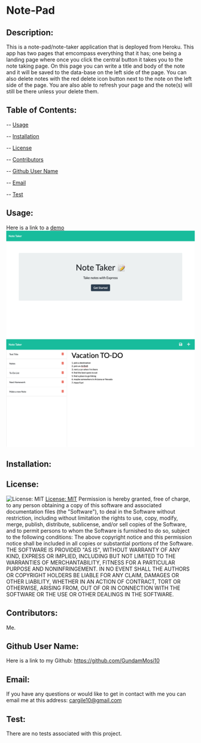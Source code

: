 # Note-Pad
 

  ## Description: 
  This is a note-pad/note-taker application that is deployed from Heroku. This app has two pages that emcompass everything that it has; one being a landing page where once you click the central button it takes you to the note taking page. On this page you can write a title and body of the note and it will be saved to the data-base on the left side of the page. You can also delete notes with the red delete icon button next to the note on the left side of the page. You are also able to refresh your page and the note(s) will still be there unless your delete them. 
  ## Table of Contents:
  -- [Usage](#usage)

  -- [Installation](#installation)

  -- [License](#license)

  -- [Contributors](#contributors)

  -- [Github User Name](#Github-User-Name)

  -- [Email](#email)

  -- [Test](#test)
  
  ## Usage:
  Here is a link to a [demo](https://sheltered-dusk-87449.herokuapp.com/) 
  ![Screenshot](./img/Note-Taker-ScreenShot1.png "screen shot #1 of the note pad app the landing page")
  ![Screenshot](./img/Note-Taker-ScreenShot2.png "screen shot #2 of the note pad app the action page")
  ## Installation:
   
  ## License:
  ![License: MIT](https://img.shields.io/badge/License-MIT-yellow.svg) [License: MIT](https://opensource.org/licenses/MIT)
  Permission is hereby granted, free of charge, to any person obtaining a copy of this software and associated documentation files (the "Software"), to deal in the Software without restriction, including without limitation the rights to use, copy, modify, merge, publish, distribute, sublicense, and/or sell copies of the Software, and to permit persons to whom the Software is furnished to do so, subject to the following conditions: The above copyright notice and this permission notice shall be included in all copies or substantial portions of the Software. THE SOFTWARE IS PROVIDED "AS IS", WITHOUT WARRANTY OF ANY KIND, EXPRESS OR IMPLIED, INCLUDING BUT NOT LIMITED TO THE WARRANTIES OF MERCHANTABILITY, FITNESS FOR A PARTICULAR PURPOSE AND NONINFRINGEMENT. IN NO EVENT SHALL THE AUTHORS OR COPYRIGHT HOLDERS BE LIABLE FOR ANY CLAIM, DAMAGES OR OTHER LIABILITY, WHETHER IN AN ACTION OF CONTRACT, TORT OR OTHERWISE, ARISING FROM, OUT OF OR IN CONNECTION WITH THE SOFTWARE OR THE USE OR OTHER DEALINGS IN THE SOFTWARE. 
  ## Contributors:
  Me. 
  ## Github User Name:
  Here is a link to my Github: https://github.com/GundamMosi10
  ## Email:
  If you have any questions or would like to get in contact with me you can email me at this address: cargile10@gmail.com
  ## Test: 
  There are no tests associated with this project. 

